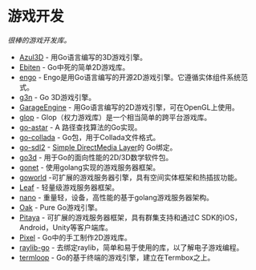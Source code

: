 # 游戏开发

_很棒的游戏开发库。_

* [Azul3D](https://github.com/azul3d/engine) - 用Go语言编写的3D游戏引擎。
* [Ebiten](https://github.com/hajimehoshi/ebiten) - Go中死的简单2D游戏库。
* [engo](https://github.com/EngoEngine/engo) - Engo是用Go语言编写的开源2D游戏引擎。它遵循实体组件系统范式。
* [g3n](https://github.com/g3n/engine) - Go 3D游戏引擎。
* [GarageEngine](https://github.com/vova616/GarageEngine) - 用Go语言编写的2D游戏引擎，可在OpenGL上使用。
* [glop](https://github.com/runningwild/glop) - Glop（权力游戏库）是一个相当简单的跨平台游戏库。
* [go-astar](https://github.com/beefsack/go-astar) - A 路径查找算法的Go实现。
* [go-collada](https://github.com/GlenKelley/go-collada) - Go包，用于Collada文件格式。
* [go-sdl2](https://github.com/veandco/go-sdl2) - [Simple DirectMedia Layer](https://www.libsdl.org/)的 Go绑定。
* [go3d](https://github.com/ungerik/go3d) - 用于Go的面向性能的2D/3D数学软件包。
* [gonet](https://github.com/xtaci/gonet) - 使用golang实现的游戏服务器框架。
* [goworld](https://github.com/xiaonanln/goworld) -可扩展的游戏服务器引擎，具有空间实体框架和热插拔功能。
* [Leaf](https://github.com/name5566/leaf) - 轻量级游戏服务器框架。
* [nano](https://github.com/lonng/nano) - 重量轻，设备，高性能的基于golang游戏服务器架构。
* [Oak](https://github.com/oakmound/oak) - Pure Go游戏引擎。
* [Pitaya](https://github.com/topfreegames/pitaya) - 可扩展的游戏服务器框架，具有群集支持和通过C SDK的iOS，Android，Unity等客户端库。
* [Pixel](https://github.com/faiface/pixel) - Go中的手工制作2D游戏库。
* [raylib-go](https://github.com/gen2brain/raylib-go) - 去绑定raylib，简单和易于使用的库，以了解电子游戏编程。
* [termloop](https://github.com/JoelOtter/termloop) - Go的基于终端的游戏引擎，建立在Termbox之上。

